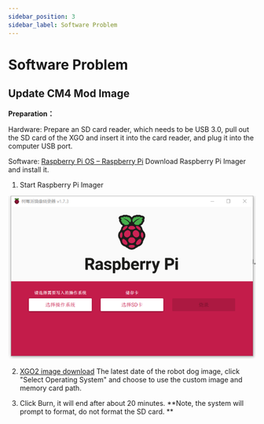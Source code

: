 ```yaml
---
sidebar_position: 3
sidebar_label: Software Problem
---
```


# Software Problem

## Update CM4 Mod Image


**Preparation：**

Hardware: Prepare an SD card reader, which needs to be USB 3.0, pull out the SD card of the XGO and insert it into the card reader, and plug it into the computer USB port.


Software: [Raspberry Pi OS – Raspberry Pi](https://www.raspberrypi.com/software/) Download Raspberry Pi Imager and install it.

1. Start Raspberry Pi Imager

![](./../images/cm4-xgo-faq-09.png)

2. [XGO2 image download](https://drive.google.com/drive/folders/1YJy-wIke6EJECcblV2LMFmRN6YSrPW-a ) The latest date of the robot dog image, click "Select Operating System" and choose to use the custom image and memory card path.

3. Click Burn, it will end after about 20 minutes. **Note, the system will prompt to format, do not format the SD card. **
